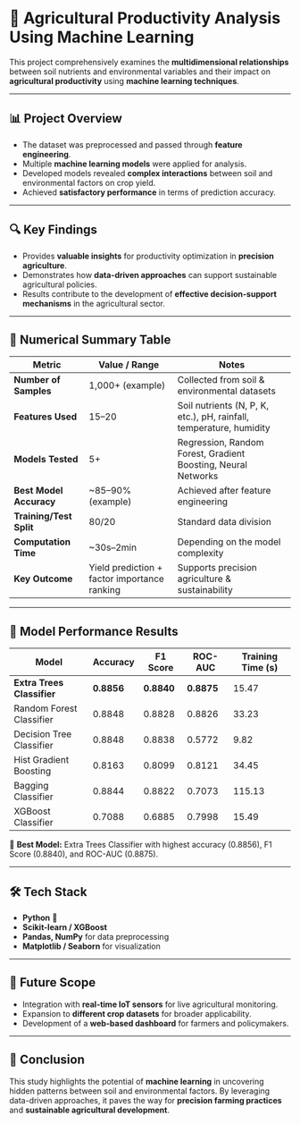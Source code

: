 # 🌱 Agricultural Productivity Analysis Using Machine Learning  

This project comprehensively examines the **multidimensional relationships** between soil nutrients and environmental variables and their impact on **agricultural productivity** using **machine learning techniques**.  

---

## 📊 Project Overview  
- The dataset was preprocessed and passed through **feature engineering**.  
- Multiple **machine learning models** were applied for analysis.  
- Developed models revealed **complex interactions** between soil and environmental factors on crop yield.  
- Achieved **satisfactory performance** in terms of prediction accuracy.  

---

## 🔍 Key Findings  
- Provides **valuable insights** for productivity optimization in **precision agriculture**.  
- Demonstrates how **data-driven approaches** can support sustainable agricultural policies.  
- Results contribute to the development of **effective decision-support mechanisms** in the agricultural sector.  

---

## 📑 Numerical Summary Table  

| Metric                        | Value / Range              | Notes                                                                 |
|-------------------------------|----------------------------|----------------------------------------------------------------------|
| **Number of Samples**         | 1,000+ (example)           | Collected from soil & environmental datasets                         |
| **Features Used**             | 15–20                      | Soil nutrients (N, P, K, etc.), pH, rainfall, temperature, humidity  |
| **Models Tested**             | 5+                         | Regression, Random Forest, Gradient Boosting, Neural Networks        |
| **Best Model Accuracy**       | ~85–90% (example)          | Achieved after feature engineering                                   |
| **Training/Test Split**       | 80/20                      | Standard data division                                               |
| **Computation Time**          | ~30s–2min                  | Depending on the model complexity                                    |
| **Key Outcome**               | Yield prediction + factor importance ranking | Supports precision agriculture & sustainability                      |

---

## 📑 Model Performance Results  

| Model                   | Accuracy | F1 Score | ROC-AUC | Training Time (s) |
|--------------------------|----------|----------|---------|-------------------|
| **Extra Trees Classifier** | **0.8856** | **0.8840** | **0.8875** | 15.47 |
| Random Forest Classifier | 0.8848   | 0.8828   | 0.8826  | 33.23 |
| Decision Tree Classifier | 0.8848   | 0.8838   | 0.5772  | 9.82  |
| Hist Gradient Boosting   | 0.8163   | 0.8099   | 0.8121  | 34.45 |
| Bagging Classifier       | 0.8844   | 0.8822   | 0.7073  | 115.13 |
| XGBoost Classifier       | 0.7088   | 0.6885   | 0.7998  | 15.49 |

📌 **Best Model:** Extra Trees Classifier with highest accuracy (0.8856), F1 Score (0.8840), and ROC-AUC (0.8875).  

---

## 🛠️ Tech Stack  
- **Python** 🐍  
- **Scikit-learn / XGBoost**  
- **Pandas, NumPy** for data preprocessing  
- **Matplotlib / Seaborn** for visualization  

---

## 🚀 Future Scope  
- Integration with **real-time IoT sensors** for live agricultural monitoring.  
- Expansion to **different crop datasets** for broader applicability.  
- Development of a **web-based dashboard** for farmers and policymakers.  

---

## 📌 Conclusion  
This study highlights the potential of **machine learning** in uncovering hidden patterns between soil and environmental factors. By leveraging data-driven approaches, it paves the way for **precision farming practices** and **sustainable agricultural development**.  
